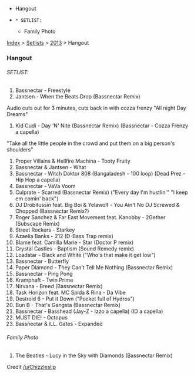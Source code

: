   * Hangout
  *     * SETLIST:
    * Family Photo

[Index](https://www.reddit.com/r/bassnectar/wiki/index) >
[Setlists](https://www.reddit.com/r/bassnectar/wiki/interactive/setlists) >
[2013](https://www.reddit.com/r/bassnectar/wiki/interactive/setlists/2013) >
Hangout

### Hangout

###### SETLIST:

  1. Bassnectar - Freestyle
  2. Jantsen - When the Beats Drop (Bassnectar Remix)

Audio cuts out for 3 minutes, cuts back in with cozza frenzy "All night Day
Dreams"

  1. Kid Cudi - Day 'N' Nite (Bassnectar Remix) (Bassnectar - Cozza Frenzy a capella)

"Take all the little people in the crowd and put them on a big person's
shoulders"

  1. Proper Villains & Hellfire Machina - Tooty Fruity
  2. Bassnectar & Jantsen - What
  3. Bassnectar - Witch Doktor 808 (Bangaladesh - 100 loop) (Dead Prez - Hip Hop a capella)
  4. Bassnectar - VaVa Voom
  5. Culprate - Scarred (Bassnectar Remix) ("Every day I'm hustlin'" "I keep em comin' back")
  6. DJ Drobitussin feat. Big Boi & Yelawolf - You Ain't No DJ Screwed & Chopped (Bassnectar Remix?)
  7. Roger Sanchez & Far East Movement feat. Kanobby - 2Gether (Subscape Remix)
  8. Street Rockers - Starkey
  9. Azaelia Banks - 212 (D-Bass Trap remix)
  10. Blame feat. Camilla Marie - Star (Doctor P remix)
  11. Crystal Castles - Baptism (Sound Remedy remix)
  12. Loadstar - Black and White ("Who's that make it get low")
  13. Bassnectar - Butterfly
  14. Paper Diamond - They Can't Tell Me Nothing (Bassnectar Remix)
  15. Bassnectar - Ping Pong
  16. Kramphaft - Twin Prime
  17. Nirvana - Breed (Bassnectar Remix)
  18. Task Horizon feat. MC Spida & Rina - Da Vibe
  19. Destroid 6 - Put it Down ("Pocket full of Hydros")
  20. Bun B - That's Gangsta (Bassnectar Remix)
  21. Bassnectar - Basshead (Jay-Z - Izzo a capella) (ID a capella)
  22. MUST DIE! - Octopus
  23. Bassnectar & iLL. Gates - Expanded

###### Family Photo

  1. The Beatles - Lucy in the Sky with Diamonds (Bassnectar Remix)

Credit [/u/Chizzleslip](/u/Chizzleslip)

